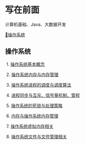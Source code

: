 # 写在前面
  计算机基础、Java、大数据开发

[🌟操作系统](#操作系统)

  

## 操作系统

​	1. [操作系统基本概念](https://github.com/ZJHowe/JavaAndData/blob/gh-pages/%E6%93%8D%E4%BD%9C%E7%B3%BB%E7%BB%9F%E7%9B%B8%E5%85%B3/%E6%93%8D%E4%BD%9C%E7%B3%BB%E7%BB%9F%E5%9F%BA%E6%9C%AC%E6%A6%82%E5%BF%B5.md)

​ 2. [操作系统内存与内存管理](https://github.com/ZJHowe/JavaAndData/blob/%E8%AE%A1%E7%AE%97%E6%9C%BA/%E6%93%8D%E4%BD%9C%E7%B3%BB%E7%BB%9F%E7%9B%B8%E5%85%B3/%E6%93%8D%E4%BD%9C%E7%B3%BB%E7%BB%9F%E7%9A%84%E8%BF%9B%E7%A8%8B%E5%92%8C%E7%BA%BF%E7%A8%8B%E5%9F%BA%E6%9C%AC%E7%9F%A5%E8%AF%86.md)

​ 3. [操作系统进程的调度与调度算法](https://github.com/ZJHowe/JavaAndData/blob/%E8%AE%A1%E7%AE%97%E6%9C%BA/%E6%93%8D%E4%BD%9C%E7%B3%BB%E7%BB%9F%E7%9B%B8%E5%85%B3/%E6%93%8D%E4%BD%9C%E7%B3%BB%E7%BB%9F%E8%BF%9B%E7%A8%8B%E7%9A%84%E8%B0%83%E5%BA%A6%E4%B8%8E%E8%B0%83%E5%BA%A6%E7%AE%97%E6%B3%95.md)

​ 4. [进程同步与互斥、信号量机制、管程](https://github.com/ZJHowe/JavaAndData/blob/%E8%AE%A1%E7%AE%97%E6%9C%BA/%E6%93%8D%E4%BD%9C%E7%B3%BB%E7%BB%9F%E7%9B%B8%E5%85%B3/%E8%BF%9B%E7%A8%8B%E5%90%8C%E6%AD%A5%E4%B8%8E%E4%BA%92%E6%96%A5%E3%80%81%E4%BF%A1%E5%8F%B7%E9%87%8F%E6%9C%BA%E5%88%B6%E3%80%81%E7%AE%A1%E7%A8%8B.md)

​ 5. [操作系统的死锁与处理策略](
https://github.com/ZJHowe/JavaAndData/blob/%E8%AE%A1%E7%AE%97%E6%9C%BA/%E6%93%8D%E4%BD%9C%E7%B3%BB%E7%BB%9F%E7%9B%B8%E5%85%B3/%E6%93%8D%E4%BD%9C%E7%B3%BB%E7%BB%9F%E7%9A%84%E6%AD%BB%E9%94%81%E4%B8%8E%E5%A4%84%E7%90%86%E7%AD%96%E7%95%A5.md)

​ 6. [内存与操作系统内存管理](
https://github.com/ZJHowe/JavaAndData/blob/%E8%AE%A1%E7%AE%97%E6%9C%BA/%E6%93%8D%E4%BD%9C%E7%B3%BB%E7%BB%9F%E7%9B%B8%E5%85%B3/%E5%86%85%E5%AD%98%E4%B8%8E%E6%93%8D%E4%BD%9C%E7%B3%BB%E7%BB%9F%E5%86%85%E5%AD%98%E7%AE%A1%E7%90%86.md)

​ 7. [操作系统虚拟内存相关](
https://github.com/ZJHowe/JavaAndData/blob/%E8%AE%A1%E7%AE%97%E6%9C%BA/%E6%93%8D%E4%BD%9C%E7%B3%BB%E7%BB%9F%E7%9B%B8%E5%85%B3/%E6%93%8D%E4%BD%9C%E7%B3%BB%E7%BB%9F%E8%99%9A%E6%8B%9F%E5%86%85%E5%AD%98%E7%9B%B8%E5%85%B3.md)

​ 8. [操作系统文件与文件管理相关](https://github.com/ZJHowe/JavaAndData/blob/%E8%AE%A1%E7%AE%97%E6%9C%BA/%E6%93%8D%E4%BD%9C%E7%B3%BB%E7%BB%9F%E7%9B%B8%E5%85%B3/%E6%93%8D%E4%BD%9C%E7%B3%BB%E7%BB%9F%E6%96%87%E4%BB%B6%E4%B8%8E%E6%96%87%E4%BB%B6%E7%AE%A1%E7%90%86%E7%9B%B8%E5%85%B3.md)
